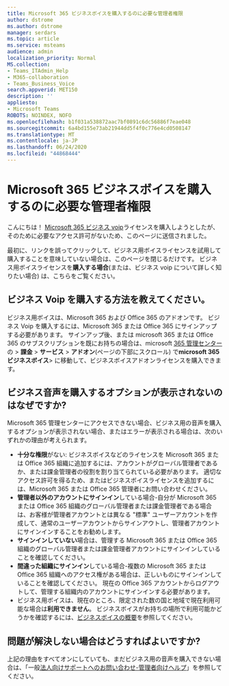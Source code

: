 ```yaml
---
title: Microsoft 365 ビジネスボイスを購入するのに必要な管理者権限
author: dstrome
ms.author: dstrome
manager: serdars
ms.topic: article
ms.service: msteams
audience: admin
localization_priority: Normal
MS.collection:
- Teams_ITAdmin_Help
- M365-collaboration
- Teams_Business_Voice
search.appverid: MET150
description: ''
appliesto:
- Microsoft Teams
ROBOTS: NOINDEX, NOFO
ms.openlocfilehash: b1f031a538872aac7bf0891c6dc56886f7eae048
ms.sourcegitcommit: 6a4bd155e73ab21944dd5f4f0c776e4cd0508147
ms.translationtype: MT
ms.contentlocale: ja-JP
ms.lasthandoff: 06/24/2020
ms.locfileid: "44868444"
---
```

# <a name="admin-permissions-needed-to-buy-microsoft-365-business-voice"></a>Microsoft 365 ビジネスボイスを購入するのに必要な管理者権限

こんにちは！ [Microsoft 365 ビジネス voip](../whats-business-voice.md)ライセンスを購入しようとしたが、そのために必要なアクセス許可がないため、このページに送信されました。

最初に、リンクを誤ってクリックして、ビジネス用ボイスライセンスを試用して購入することを意味していない場合は、このページを閉じるだけです。 ビジネス用ボイスライセンスを**購入する場合**(または、ビジネス voip について詳しく知りたい場合) は、こちらをご覧ください。

## <a name="how-can-i-buy-business-voice"></a>ビジネス Voip を購入する方法を教えてください。

ビジネス用ボイスは、Microsoft 365 および Office 365 のアドオンです。 ビジネス Voip を購入するには、Microsoft 365 または Office 365 にサインアップする必要があります。 サインアップ後、または microsoft 365 または Office 365 のサブスクリプションを既にお持ちの場合は、microsoft [365 管理センター](https://admin.microsoft.com)の  >  **課金**  >  **サービス**  >  **アドオン**(ページの下部にスクロール) で**microsoft 365 ビジネスボイス**> に移動して、ビジネスボイスアドオンライセンスを購入できます。

## <a name="why-dont-i-see-an-option-to-buy-business-voice"></a>ビジネス音声を購入するオプションが表示されないのはなぜですか?

Microsoft 365 管理センターにアクセスできない場合、ビジネス用の音声を購入するオプションが表示されない場合、またはエラーが表示される場合は、次のいずれかの理由が考えられます。

- **十分な権限**がない: ビジネスボイスなどのライセンスを Microsoft 365 または Office 365 組織に追加するには、アカウントがグローバル管理者であるか、または課金管理者の役割を割り当てられている必要があります。 適切なアクセス許可を得るため、またはビジネスボイスライセンスを追加するには、Microsoft 365 または Office 365 管理者にお問い合わせください。
- **管理者以外のアカウントにサインイン**している場合-自分が Microsoft 365 または Office 365 組織のグローバル管理者または課金管理者である場合は、お客様が管理者アカウントとは異なる "標準" ユーザーアカウントを作成して、通常のユーザーアカウントからサインアウトし、管理者アカウントにサインインすることをお勧めします。
- **サインインしていない**場合は、管理する Microsoft 365 または Office 365 組織のグローバル管理者または課金管理者アカウントにサインインしていることを確認してください。
- **間違った組織にサインイン**している場合-複数の Microsoft 365 または Office 365 組織へのアクセス権がある場合は、正しいものにサインインしていることを確認してください。 現在の Office 365 アカウントからログアウトして、管理する組織内のアカウントにサインインする必要があります。
- ビジネス用ボイスは、現在のところ、限定された数の国と地域で現在利用可能な場合は**利用できません**。 ビジネスボイスがお持ちの場所で利用可能かどうかを確認するには、[ビジネスボイスの概要](../whats-business-voice.md)を参照してください。

## <a name="what-if-im-still-having-trouble"></a>問題が解決しない場合はどうすればよいですか?

上記の理由をすべてオンにしていても、まだビジネス用の音声を購入できない場合は、「一般[法人向けサポートへのお問い合わせ-管理者向けヘルプ](https://docs.microsoft.com/microsoft-365/admin/contact-support-for-business-products)」を参照してください。
